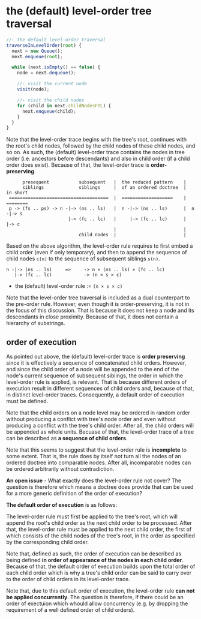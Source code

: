 
<!-- ======================================================================= -->
# the (default) level-order tree traversal

```js
//- the default level-order traversal
traverseInLevelOrder(root) {
  next = new Queue();
  next.enqueue(root);

  while (next.isEmpty() == false) {
    node = next.dequeue();

    //- visit the current node
    visit(node);

    //- visit the child nodes
    for (child in next.childNodesFTL) {
      next.enqueue(child);
    }
  }
}
```

Note that the level-order trace begins with the tree's root, continues with the
root's child nodes, followed by the child nodes of these child nodes, and so on.
As such, the (default) level-order trace contains the nodes in tree order (i.e.
ancestors before descendants) and also in child order (if a child order does
exist). Because of that, the level-order trace is **order-preserving**.

```
      presequent           subsequent   |  the reduced pattern    |
      siblings             siblings     |  of an ordered doctree  |  in short
 =====================================  |  ===================    |  ========
 p -> (fs .. ps) -> n -|-> (ns .. ls)   |  n -|-> (ns .. ls)      |  n -|-> s
                       |-> (fc .. lc)   |     |-> (fc .. lc)      |     |-> c
                                        |                         |
                           child nodes  |                         |
```

Based on the above algorithm, the level-order rule requires to first embed a
child order (even if only temporary), and then to append the sequence of child
nodes `c(n)` to the sequence of subsequent siblings `s(n)`.

```
n -|-> (ns .. ls)     =>     -> n × (ns .. ls) × (fc .. lc)
   |-> (fc .. lc)            -> (n × s × c)
```

* the (default) level-order rule := `(n × s × c)`

Note that the level-order tree traversal is included as a dual counterpart to
the pre-order rule. However, even though it is order-preserving, it is not in
the focus of this discussion. That is because it does not keep a node and its
descendants in close proximity. Because of that, it does not contain a
hierarchy of substrings.

<!-- ======================================================================= -->
## order of execution

As pointed out above, the (default) level-order trace is **order preserving**
since it is effectively a sequence of concatenated child orders. However,
and since the child order of a node will be appended to the end of the node's
current sequence of subsequent siblings, the order in which the level-order
rule is applied, is relevant. That is because different orders of execution
result in different sequences of child orders and, because of that, in distinct
level-order traces. Consequently, a default order of execution must be defined.

Note that the child orders on a node level may be ordered in random order
without producing a conflict with tree's node order and even without producing
a conflict with the tree's child order. After all, the child orders will be
appended as whole units. Becuase of that, the level-order trace of a tree can
be described as **a sequence of child orders**.

Note that this seems to suggest that the level-order rule is **incomplete**
to some extent. That is, the rule does by itself not turn all the nodes of an
ordered doctree into comparable nodes. After all, incomparable nodes can be
ordered arbitrarily without contradiction.

**An open issue** - What exactly does the level-order rule not cover? The
question is therefore which means a doctree does provide that can be used
for a more generic definition of the order of execution?

**The default order of execution** is as follows:

The level-order rule must first be applied to the tree's root, which will
append the root's child order as the next child order to be processed. After
that, the level-order rule must be applied to the next child order, the first
of which consists of the child nodes of the tree's root, in the order as
specified by the corresponding child order.

Note that, defined as such, the order of execution can be described as being
defined **in order of appearance of the nodes in each child order**. Because
of that, the default order of execution builds upon the total order of each
child order which is why a tree's child order can be said to carry over to
the order of child orders in its level-order trace.

Note that, due to this default order of execution, the level-order rule
**can not be applied concurrently**. The question is therefore, if there
could be an order of exectuion which whould allow concurrency (e.g. by
dropping the requirement of a well defined order of child orders).

